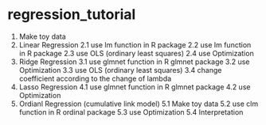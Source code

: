 # regression_tutorial

1. Make toy data
2. Linear Regression
	2.1 use lm function in R package 
    	2.2 use lm function in R package
    	2.3 use OLS (ordinary least squares)
    	2.4 use Optimization
3. Ridge Regression
  	3.1 use glmnet function in R glmnet package
  	3.2 use Optimization
  	3.3 use OLS (ordinary least squares)
  	3.4 change coefficient according to the change of lambda
4. Lasso Regression
  	4.1 use glmnet function in R glmnet package
  	4.2 use Optimization
5. Ordianl Regression (cumulative link model)
	5.1 Make toy data
	5.2 use clm function in R ordinal package 
	5.3 use Optimization
  	5.4 Interpretation
